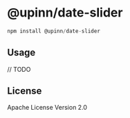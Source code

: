 # @upinn/date-slider

```javascript
npm install @upinn/date-slider
```

## Usage

// TODO

## License

Apache License Version 2.0
